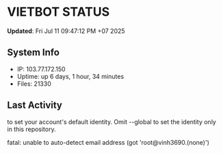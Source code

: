 # VIETBOT STATUS
**Updated**: Fri Jul 11 09:47:12 PM +07 2025

## System Info
- IP: 103.77.172.150
- Uptime: up 6 days, 1 hour, 34 minutes
- Files: 21330

## Last Activity

to set your account's default identity.
Omit --global to set the identity only in this repository.

fatal: unable to auto-detect email address (got 'root@vinh3690.(none)')

